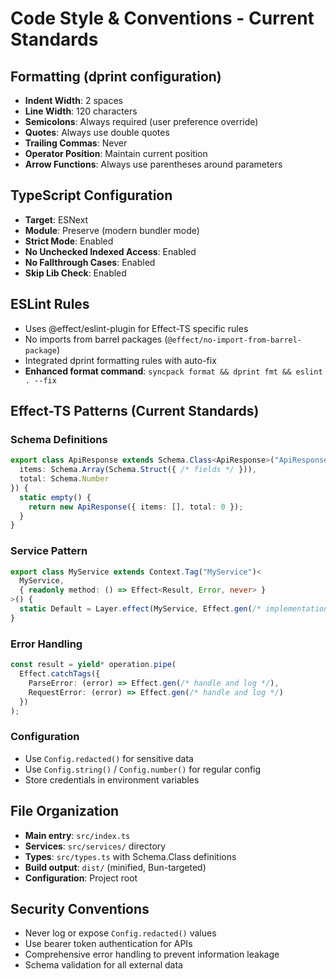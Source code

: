 # Code Style & Conventions - Current Standards

## Formatting (dprint configuration)

- **Indent Width**: 2 spaces
- **Line Width**: 120 characters
- **Semicolons**: Always required (user preference override)
- **Quotes**: Always use double quotes
- **Trailing Commas**: Never
- **Operator Position**: Maintain current position
- **Arrow Functions**: Always use parentheses around parameters

## TypeScript Configuration

- **Target**: ESNext
- **Module**: Preserve (modern bundler mode)
- **Strict Mode**: Enabled
- **No Unchecked Indexed Access**: Enabled
- **No Fallthrough Cases**: Enabled
- **Skip Lib Check**: Enabled

## ESLint Rules

- Uses @effect/eslint-plugin for Effect-TS specific rules
- No imports from barrel packages (`@effect/no-import-from-barrel-package`)
- Integrated dprint formatting rules with auto-fix
- **Enhanced format command**: `syncpack format && dprint fmt && eslint . --fix`

## Effect-TS Patterns (Current Standards)

### Schema Definitions
```typescript
export class ApiResponse extends Schema.Class<ApiResponse>("ApiResponse")({
  items: Schema.Array(Schema.Struct({ /* fields */ })),
  total: Schema.Number
}) {
  static empty() {
    return new ApiResponse({ items: [], total: 0 });
  }
}
```

### Service Pattern
```typescript
export class MyService extends Context.Tag("MyService")<
  MyService,
  { readonly method: () => Effect<Result, Error, never> }
>() {
  static Default = Layer.effect(MyService, Effect.gen(/* implementation */));
}
```

### Error Handling
```typescript
const result = yield* operation.pipe(
  Effect.catchTags({
    ParseError: (error) => Effect.gen(/* handle and log */),
    RequestError: (error) => Effect.gen(/* handle and log */)
  })
);
```

### Configuration
- Use `Config.redacted()` for sensitive data
- Use `Config.string()` / `Config.number()` for regular config
- Store credentials in environment variables

## File Organization

- **Main entry**: `src/index.ts`
- **Services**: `src/services/` directory
- **Types**: `src/types.ts` with Schema.Class definitions
- **Build output**: `dist/` (minified, Bun-targeted)
- **Configuration**: Project root

## Security Conventions

- Never log or expose `Config.redacted()` values
- Use bearer token authentication for APIs
- Comprehensive error handling to prevent information leakage
- Schema validation for all external data